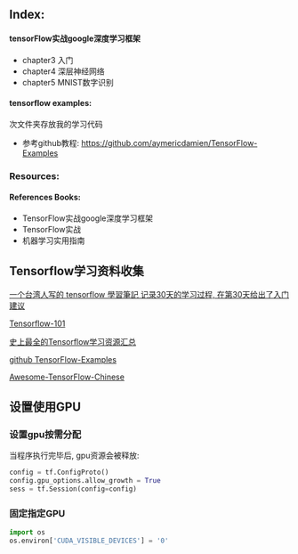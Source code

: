 ## Index:

#### tensorFlow实战google深度学习框架

- chapter3 入门
- chapter4 深层神经网络
- chapter5 MNIST数字识别



#### tensorflow examples:

次文件夹存放我的学习代码

- 参考github教程: https://github.com/aymericdamien/TensorFlow-Examples



### Resources:

#### References Books:

- TensorFlow实战google深度学习框架
- TensorFlow实战
- 机器学习实用指南



## Tensorflow学习资料收集

[一个台湾人写的 tensorflow 學習筆記 记录30天的学习过程, 在第30天给出了入门建议](https://ithelp.ithome.com.tw/users/20103494/ironman/1231)

[Tensorflow-101](https://github.com/c1mone/Tensorflow-101)

[史上最全的Tensorflow学习资源汇总](http://www.tensorflownews.com/2018/04/10/tensorflowdatasets/)

[github TensorFlow-Examples](https://github.com/aymericdamien/TensorFlow-Examples)

[Awesome-TensorFlow-Chinese](https://github.com/fendouai/Awesome-TensorFlow-Chinese/)



## 设置使用GPU

### 设置gpu按需分配

当程序执行完毕后, gpu资源会被释放:

```python
config = tf.ConfigProto()
config.gpu_options.allow_growth = True
sess = tf.Session(config=config)
```

### 固定指定GPU

```PYTHON
import os
os.environ['CUDA_VISIBLE_DEVICES'] = '0'
```

